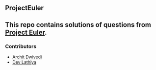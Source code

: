 ## ProjectEuler

This repo contains solutions of questions from [Project Euler](https://projecteuler.net/). 
---
### Contributors

* [Archit Dwivedi](https://github.com/evi1haxor/)
* [Dev Lathiya](https://github.com/dev09112000/)

